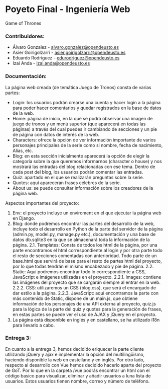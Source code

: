 ﻿# Poyeto Final - Ingeniería Web
Game of Thrones

### Contribuidores:
- Álvaro Gonzalez - alvaro.gonzalez@opendeusto.es
- Asier Goirigolzarri - asier.goirigolzarri@opendeusto.es
- Eduardo Rodríguez - edurodriguez@opendeusto.es 
- Izai Anda - izai.anda@opendeusto.es

### Documentación:
La página web creada (de temática Juego de Tronos) consta de varias partes:
- Login: los usuarios podrán crearse una cuenta y hacer login a la página para poder hacer comentarios y quedar registrados en la base de datos de la web.
- Home: página de inicio, en la que se podrá observar una imagen de juego de tronos y un menú superior (que aparecerá en todas las páginas) a través del cual puedes ir cambiando de secciones y un pie de página con datos de interés de la web.
- Characters: ofrece la opción de ver información importante de varios personajes principales de la serie como si nombre, fecha de nacimiento, Alias, etc.
- Blog: en esta sección inicialmente aparecerá la opción de elegir la categoría sobre la que queremos informarnos (character o house) y nos mostrará las entradas del blog relacionadas con ese tema. Dentro de cada post del blog, los usuarios podrán comentar las entradas.
- Quiz: apartado en el que se realizarán preguntas sobre la serie.
- Quotes: aquí aparecerán frases célebres de la serie.
- About us: se puede consultar información sobre los creadores de la página web.

Aspectos importantes del proyecto:
1. Env: el proyecto incluye un enviroment en el que ejecutar la página web en Django.
2. Blog: donde podremos encontrar las partes del desarrollo de la web, incluye todo el desarrollo en Python de la parte del servidor de la página (admin.py, model.py, manage.py etc.), documentación y una base de datos db.sqlite3 en la que se almacenará toda la información de la página.
2.1. Templates: Consta de todos los html de la página, por una parte encontramos el html correspondiente al login y por otra parte todo el resto de secciones comentadas con anterioridad. Todo parte de un base.html que servirá de base para el resto de partes html del proyecto, por lo que todas tendrán el mismo encabezado y pie de página.
2.2. Static: Aquí podremos encontrar todo lo correspondiente a CSS, JavaScript e imágenes utilizadas en el proyecto.
2.2.1. Images: contiene las imágenes del proyecto que se cargarán siempre al entrar en la web.
2.2.2. CSS: utilizaremos un CSS (blog.css), que será el encargado de dar estilo a la página.
2.2.3. JavaScript: aquí encontramos la parte con más contenido de Static, dispone de un main.js, que obtiene información de los personajes de una API externa al proyecto, quiz.js para la lógica de la parte del quiz y quotes para la generación de frases, en estas partes se puede ver el uso de AJAX y jQuery en el proyecto.
3. La página está disponible en inglés y en castellano, se ha utilizado i18n para llevarlo a cabo.

### Entrega 3:
En cuanto a la entrega 3, hemos decidido eriquecer la parte cliente utilizando jQuery y ajax e implementar la opción del multilingüismo, haciendo disponible la web en castellano y en inglés.
Por otro lado, respecto al desarrollo con Vue hemos decidido hacerlo aparte del proyecto de GoT. Por lo que en la carpeta /vue podrás encontrar un html con el código basico para visualizar, eliminar y añadir usuarios a luna lista de usuarios. Estos usuarios tienen nombre, correo y número de teléfono.
